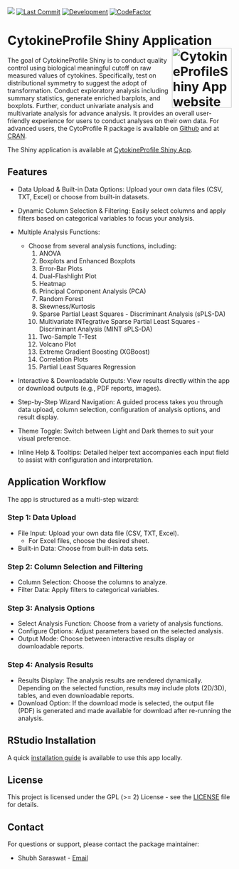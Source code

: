 
<!-- README.md is generated from README.Rmd. Please edit that file -->

<!-- badges: start -->

[![](https://img.shields.io/badge/devel%20version-0.0.0.9000-green.svg)](https://github.com/saraswatsh/CytokineProfileShinyApp)
[![Last
Commit](https://img.shields.io/github/last-commit/saraswatsh/CytokineProfileShinyApp.svg)](https://github.com/saraswatsh/CytokineProfileShinyApp/commits/main)
[![Development](https://img.shields.io/badge/lifecycle-experimental-orange.svg)](https://lifecycle.r-lib.org/articles/stages.html#experimental)
[![CodeFactor](https://www.codefactor.io/repository/github/saraswatsh/cytokineprofileshinyapp/badge)](https://www.codefactor.io/repository/github/saraswatsh/cytokineprofileshinyapp)
<!-- badges: end -->

# CytokineProfile Shiny Application <a href="https://shinyinfo.cytokineprofile.org/"><img src="man/figures/logo.png" alt="CytokineProfileShiny App website" align="right" height="134"/></a>

The goal of CytokineProfile Shiny is to conduct quality control using
biological meaningful cutoff on raw measured values of cytokines.
Specifically, test on distributional symmetry to suggest the adopt of
transformation. Conduct exploratory analysis including summary
statistics, generate enriched barplots, and boxplots. Further, conduct
univariate analysis and multivariate analysis for advance analysis. It
provides an overall user-friendly experience for users to conduct
analyses on their own data. For advanced users, the CytoProfile R
package is available on
[Github](https://github.com/saraswatsh/CytoProfile) and at
[CRAN](https://cran.r-project.org/package=CytoProfile).

The Shiny application is available at [CytokineProfile Shiny
App](https://saraswatsh-cytokineprofileshiny.share.connect.posit.cloud).

## Features

- Data Upload & Built-in Data Options: Upload your own data files (CSV,
  TXT, Excel) or choose from built-in datasets.

- Dynamic Column Selection & Filtering: Easily select columns and apply
  filters based on categorical variables to focus your analysis.

- Multiple Analysis Functions:

  - Choose from several analysis functions, including:
    1.  ANOVA
    2.  Boxplots and Enhanced Boxplots
    3.  Error-Bar Plots
    4.  Dual-Flashlight Plot
    5.  Heatmap
    6.  Principal Component Analysis (PCA)
    7.  Random Forest
    8.  Skewness/Kurtosis
    9.  Sparse Partial Least Squares - Discriminant Analysis (sPLS-DA)
    10. Multivariate INTegrative Sparse Partial Least Squares -
        Discriminant Analysis (MINT sPLS-DA)
    11. Two-Sample T-Test
    12. Volcano Plot
    13. Extreme Gradient Boosting (XGBoost)
    14. Correlation Plots
    15. Partial Least Squares Regression

- Interactive & Downloadable Outputs: View results directly within the
  app or download outputs (e.g., PDF reports, images).

- Step-by-Step Wizard Navigation: A guided process takes you through
  data upload, column selection, configuration of analysis options, and
  result display.

- Theme Toggle: Switch between Light and Dark themes to suit your visual
  preference.

- Inline Help & Tooltips: Detailed helper text accompanies each input
  field to assist with configuration and interpretation.

## Application Workflow

The app is structured as a multi-step wizard:

### Step 1: Data Upload

- File Input: Upload your own data file (CSV, TXT, Excel).
  - For Excel files, choose the desired sheet.
- Built-in Data: Choose from built-in data sets.

### Step 2: Column Selection and Filtering

- Column Selection: Choose the columns to analyze.
- Filter Data: Apply filters to categorical variables.

### Step 3: Analysis Options

- Select Analysis Function: Choose from a variety of analysis functions.
- Configure Options: Adjust parameters based on the selected analysis.
- Output Mode: Choose between interactive results display or
  downloadable reports.

### Step 4: Analysis Results

- Results Display: The analysis results are rendered dynamically.
  Depending on the selected function, results may include plots (2D/3D),
  tables, and even downloadable reports.
- Download Option: If the download mode is selected, the output file
  (PDF) is generated and made available for download after re-running
  the analysis.

## RStudio Installation

A quick [installation
guide](https://shinyinfo.cytokineprofile.org/articles/R_installation.html)
is available to use this app locally.

## License

This project is licensed under the GPL (\>= 2) License - see the
[LICENSE](LICENSE.md) file for details.

## Contact

For questions or support, please contact the package maintainer:

- Shubh Saraswat - [Email](mailto:shubh.saraswat00@gmail.com)

